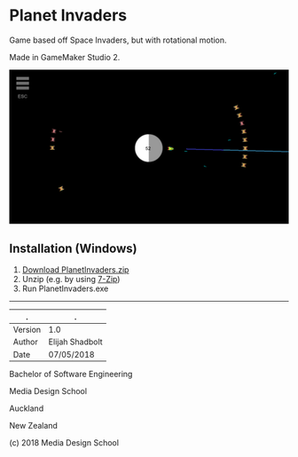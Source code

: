 # Planet Invaders

Game based off Space Invaders, but with rotational motion.

Made in GameMaker Studio 2.

![Planet Invaders Screenshot](PlanetInvaders.png)

## Installation (Windows)

1. [Download PlanetInvaders.zip](https://github.com/Cresspresso/PlanetInvaders/releases/download/1.0/PlanetInvaders.zip)
2. Unzip (e.g. by using [7-Zip](https://www.7-zip.org/download.html))
3. Run PlanetInvaders.exe

---

. | .
--- | ---
Version | 1.0
Author | Elijah Shadbolt
Date | 07/05/2018

Bachelor of Software Engineering

Media Design School

Auckland

New Zealand

(c) 2018 Media Design School
